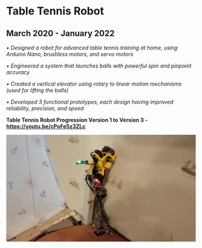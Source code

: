 # Table Tennis Robot
## March 2020 - January 2022

*• 	Designed a robot for advanced table tennis training at home, using Arduino Nano, brushless motors, and servo motors*

*•	 Engineered a system that launches balls with powerful spin and pinpoint accuracy*

*•	 Created a vertical elevator using rotary to linear motion mechanisms (used for lifting the balls)*

*• 	Developed 3 functional prototypes, each design having improved reliability, precision, and speed*
 
 
  
 
**Table Tennis Robot Progression Version 1 to Version 3 - https://youtu.be/cPoFe5z3ZLc**

![GitHub Logo](https://github.com/andreicop/Personal-Projects/blob/main/Table-Tennis-Robot/Table_tennis_robot.jpg)
